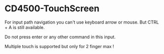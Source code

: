 # CD4500-TouchScreen

For input path navigation you can't use keyboard arrow or mouse.
But CTRL + A is still available.

Do not press enter or any other command in this input.

Multiple touch is supported but only for 2 finger max !
